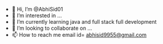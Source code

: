 - 👋 Hi, I’m @AbhiSid01
- 👀 I’m interested in ...
- 🌱 I’m currently learning java and full stack full development
- 💞️ I’m looking to collaborate on ...
- 📫 How to reach me email id= abhisid9955@gmail.com

<!---
AbhiSid01/AbhiSid01 is a ✨ special ✨ repository because its `README.md` (this file) appears on your GitHub profile.
You can click the Preview link to take a look at your changes.
--->
